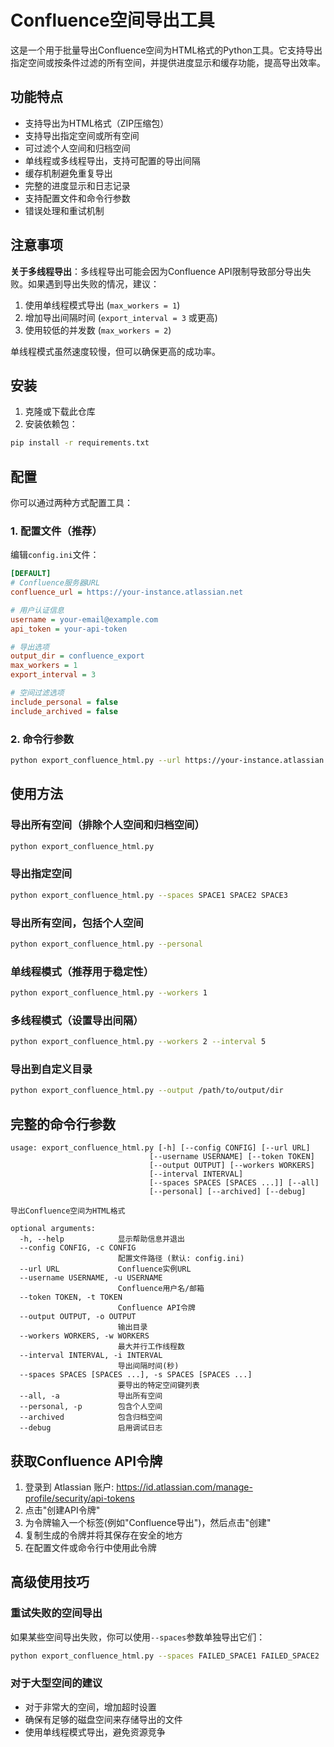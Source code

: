 # Confluence空间导出工具

这是一个用于批量导出Confluence空间为HTML格式的Python工具。它支持导出指定空间或按条件过滤的所有空间，并提供进度显示和缓存功能，提高导出效率。

## 功能特点

- 支持导出为HTML格式（ZIP压缩包）
- 支持导出指定空间或所有空间
- 可过滤个人空间和归档空间
- 单线程或多线程导出，支持可配置的导出间隔
- 缓存机制避免重复导出
- 完整的进度显示和日志记录
- 支持配置文件和命令行参数
- 错误处理和重试机制

## 注意事项

**关于多线程导出**：多线程导出可能会因为Confluence API限制导致部分导出失败。如果遇到导出失败的情况，建议：

1. 使用单线程模式导出 (`max_workers = 1`)
2. 增加导出间隔时间 (`export_interval = 3` 或更高)
3. 使用较低的并发数 (`max_workers = 2`)

单线程模式虽然速度较慢，但可以确保更高的成功率。

## 安装

1. 克隆或下载此仓库
2. 安装依赖包：

```bash
pip install -r requirements.txt
```

## 配置

你可以通过两种方式配置工具：

### 1. 配置文件（推荐）

编辑`config.ini`文件：

```ini
[DEFAULT]
# Confluence服务器URL
confluence_url = https://your-instance.atlassian.net

# 用户认证信息
username = your-email@example.com
api_token = your-api-token

# 导出选项
output_dir = confluence_export
max_workers = 1
export_interval = 3

# 空间过滤选项
include_personal = false
include_archived = false
```

### 2. 命令行参数

```bash
python export_confluence_html.py --url https://your-instance.atlassian.net --username your-email@example.com --token your-api-token
```

## 使用方法

### 导出所有空间（排除个人空间和归档空间）

```bash
python export_confluence_html.py
```

### 导出指定空间

```bash
python export_confluence_html.py --spaces SPACE1 SPACE2 SPACE3
```

### 导出所有空间，包括个人空间

```bash
python export_confluence_html.py --personal
```

### 单线程模式（推荐用于稳定性）

```bash
python export_confluence_html.py --workers 1
```

### 多线程模式（设置导出间隔）

```bash
python export_confluence_html.py --workers 2 --interval 5
```

### 导出到自定义目录

```bash
python export_confluence_html.py --output /path/to/output/dir
```

## 完整的命令行参数

```
usage: export_confluence_html.py [-h] [--config CONFIG] [--url URL]
                               [--username USERNAME] [--token TOKEN]
                               [--output OUTPUT] [--workers WORKERS]
                               [--interval INTERVAL]
                               [--spaces SPACES [SPACES ...]] [--all]
                               [--personal] [--archived] [--debug]

导出Confluence空间为HTML格式

optional arguments:
  -h, --help            显示帮助信息并退出
  --config CONFIG, -c CONFIG
                        配置文件路径 (默认: config.ini)
  --url URL             Confluence实例URL
  --username USERNAME, -u USERNAME
                        Confluence用户名/邮箱
  --token TOKEN, -t TOKEN
                        Confluence API令牌
  --output OUTPUT, -o OUTPUT
                        输出目录
  --workers WORKERS, -w WORKERS
                        最大并行工作线程数
  --interval INTERVAL, -i INTERVAL
                        导出间隔时间(秒)
  --spaces SPACES [SPACES ...], -s SPACES [SPACES ...]
                        要导出的特定空间键列表
  --all, -a             导出所有空间
  --personal, -p        包含个人空间
  --archived            包含归档空间
  --debug               启用调试日志
```

## 获取Confluence API令牌

1. 登录到 Atlassian 账户: https://id.atlassian.com/manage-profile/security/api-tokens
2. 点击"创建API令牌"
3. 为令牌输入一个标签(例如"Confluence导出")，然后点击"创建"
4. 复制生成的令牌并将其保存在安全的地方
5. 在配置文件或命令行中使用此令牌

## 高级使用技巧

### 重试失败的空间导出

如果某些空间导出失败，你可以使用`--spaces`参数单独导出它们：

```bash
python export_confluence_html.py --spaces FAILED_SPACE1 FAILED_SPACE2
```

### 对于大型空间的建议

- 对于非常大的空间，增加超时设置
- 确保有足够的磁盘空间来存储导出的文件
- 使用单线程模式导出，避免资源竞争